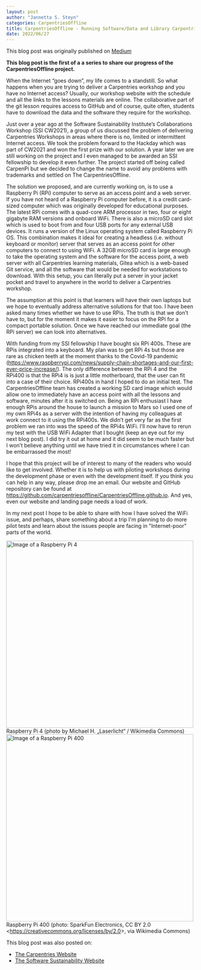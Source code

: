 ```yaml
---
layout: post
author: "Jannetta S. Steyn"
categories: CarpentriesOffline
title: CarpentriesOffline - Running Software/Data and Library Carpentries workshops offline
date: 2022/06/27
---
```


This blog post was originally published on [Medium](https://medium.com/newcastle-university-research-software-engineering/running-software-data-and-library-carpentries-workshops-offline-a583adf087ca)

**This blog post is the first of a a series to share our progress of the CarpentriesOffline project.**

When the Internet “goes down”, my life comes to a standstill. So what happens when you are trying to deliver a Carpentries workshop and you have no Internet access? Usually, our workshop website with the schedule and all the links to the lessons materials are online. The collaborative part of the git lesson requires access to GitHub and of course, quite often, students have to download the data and the software they require for the workshop.

Just over a year ago at the Software Sustainability Institute’s Collaborations Workshop (SSI CW2021), a group of us discussed the problem of delivering Carpentries Workshops in areas where there is no, limited or intermittent Internet access. We took the problem forward to the Hackday which was part of CW2021 and won the first prize with our solution. A year later we are still working on the project and I even managed to be awarded an SSI fellowship to develop it even further. The project started off being called CarpenPi but we decided to change the name to avoid any problems with trademarks and settled on The CarpentriesOffline.

The solution we proposed, and are currently working on, is to use a Raspberry Pi (RPi) computer to serve as an access point and a web server. If you have not heard of a Raspberry Pi computer before, it is a credit card-sized computer which was originally developed for educational purposes. The latest RPi comes with a quad-core ARM processor in two, four or eight gigabyte RAM versions and onboard WiFi. There is also a microSD card slot which is used to boot from and four USB ports for any external USB devices. It runs a version of the Linux operating system called Raspberry Pi OS. This combination makes it ideal for creating a headless (i.e. without keyboard or monitor) server that serves as an access point for other computers to connect to using WiFi. A 32GB microSD card is large enough to take the operating system and the software for the access point, a web server with all Carpentries learning materials, Gitea which is a web-based Git service, and all the software that would be needed for workstations to download. With this setup, you can literally put a server in your jacket pocket and travel to anywhere in the world to deliver a Carpentries workshop.

The assumption at this point is that learners will have their own laptops but we hope to eventually address alternative solutions for that too. I have been asked many times whether we have to use RPis. The truth is that we don’t have to, but for the moment it makes it easier to focus on the RPi for a compact portable solution. Once we have reached our immediate goal (the RPi server) we can look into alternatives.

With funding from my SSI fellowship I have bought six RPi 400s. These are RPis integrated into a keyboard. My plan was to get RPi 4s but those are rare as chicken teeth at the moment thanks to the Covid-19 pandemic (https://www.raspberrypi.com/news/supply-chain-shortages-and-our-first-ever-price-increase/).  The only difference between the RPi 4 and the RPi400 is that the RPi4 is is just a little motherboard, that the user can fit into a case of their choice. RPi400s in hand I hoped to do an initial test. The CarpentriesOffline team has created a working SD card image which would allow one to immediately have an access point with all the lessons and software, minutes after it is switched on. Being an RPi enthusiast I have enough RPis around the house to launch a mission to Mars so I used one of my own RPi4s as a server with the intention of having my colleagues at work connect to it using the RPi400s. We didn’t get very far as the first problem we ran into was the speed of the RPi4s WiFi. I’ll now have to rerun my test with the USB WiFi Adapter that I bought (keep an eye out for my next blog post). I did try it out at home and it did seem to be much faster but I won’t believe anything until we have tried it in circumstances where I can be embarrassed the most! 

I hope that this project will be of interest to many of the readers who would like to get involved. Whether it is to help us with piloting workshops during the development phase or even with the development itself. If you think you can help in any way, please drop me an email. Our website and GitHub repository can be found at https://github.com/carpentriesoffline/CarpentriesOffline.github.io. And yes, even our website and landing page needs a load of work.

In my next post I hope to be able to share with how I have solved the WiFi issue, and perhaps, share something about a trip I'm planning to do more pilot tests and learn about the issues people are facing in "Internet-poor" parts of the world.

<img alt="Image of a Raspberry Pi 4" src="https://miro.medium.com/max/1400/0*baoJqSznz3jyLaaQ" loading="lazy" width="500">
<figcaption class="caption">Raspberry Pi 4 (photo by Michael H. „Laserlicht“ / Wikimedia Commons)</figcaption>

<img alt="Image of a Raspberry Pi 400" src="https://miro.medium.com/max/1200/0*mGAVsLE7KwuWuYNi" loading="lazy" width="500">
<figcaption class="caption">Raspberry Pi 400 (photo: SparkFun Electronics, CC BY 2.0 &lt;<a href="https://creativecommons.org/licenses/by/2.0" rel="noopener ugc nofollow" target="_blank">https://creativecommons.org/licenses/by/2.0</a>&gt;, via Wikimedia Commons)</figcaption>



This blog post was also posted on:
- [The Carpentries Website](https://carpentries.org/blog/2022/07/carpentries-offline/)
- [The Software Sustainability Website](https://www.software.ac.uk/blog/2022-07-25-running-softwaredata-and-library-carpentries-workshops-offline)

